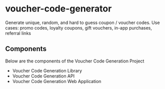 # voucher-code-generator
Generate unique, random, and hard to guess coupon / voucher codes. Use cases: promo codes, loyalty coupons, gift vouchers, in-app purchases, referral links

## Components
Below are the components of the Voucher Code Generation Project
- Voucher Code Generation Library
- Voucher Code Generation API
- Voucher Code Generation Web Application
